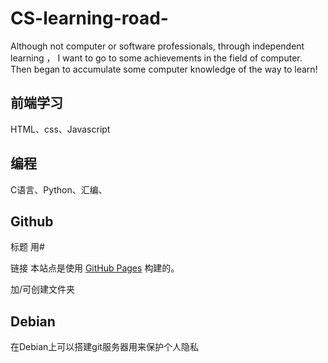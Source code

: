# CS-learning-road-

Although not computer or software professionals, through independent learning ， I want to go to some achievements in the field of computer.
Then began to accumulate some computer knowledge of the way to learn!

## 前端学习 
HTML、css、Javascript


## 编程
C语言、Python、汇编、


## Github
标题  用#

链接  本站点是使用 [GitHub Pages](https://pages.github.com/) 构建的。

加/可创建文件夹

## Debian
在Debian上可以搭建git服务器用来保护个人隐私
